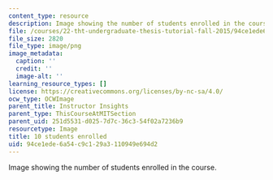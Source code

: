 ```yaml
---
content_type: resource
description: Image showing the number of students enrolled in the course.
file: /courses/22-tht-undergraduate-thesis-tutorial-fall-2015/94ce1ede6a54c9c129a3110949e694d2_10.png
file_size: 2820
file_type: image/png
image_metadata:
  caption: ''
  credit: ''
  image-alt: ''
learning_resource_types: []
license: https://creativecommons.org/licenses/by-nc-sa/4.0/
ocw_type: OCWImage
parent_title: Instructor Insights
parent_type: ThisCourseAtMITSection
parent_uid: 251d5531-d025-7d7c-36c3-54f02a7236b9
resourcetype: Image
title: 10 students enrolled
uid: 94ce1ede-6a54-c9c1-29a3-110949e694d2
---
```

Image showing the number of students enrolled in the course.